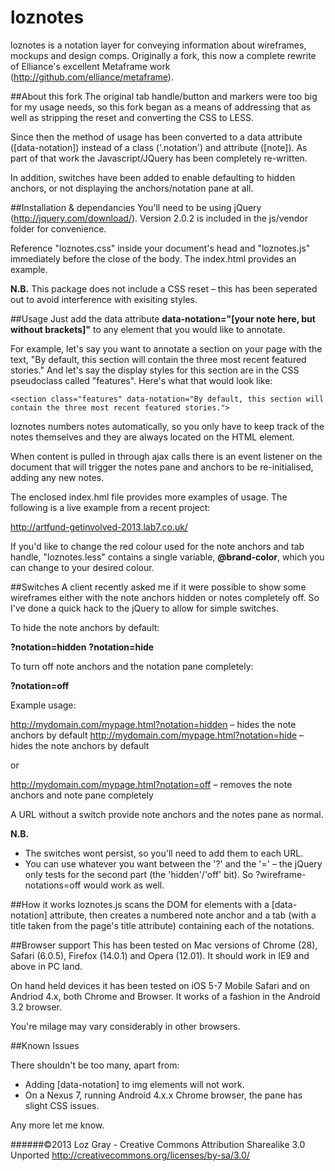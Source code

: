 loznotes
==========

loznotes is a notation layer for conveying information about wireframes, mockups and design comps. Originally a fork, this now a complete rewrite of Elliance's excellent Metaframe work (http://github.com/elliance/metaframe).

##About this fork
The original tab handle/button and markers were too big for my usage needs, so this fork began as a means of addressing that as well as stripping the reset and converting the CSS to LESS.

Since then the method of usage has been converted to a data attribute ([data-notation]) instead of a class ('.notation') and attribute ([note]). As part of that work the Javascript/JQuery has been completely re-written.

In addition, switches have been added to enable defaulting to hidden anchors, or not displaying the anchors/notation pane at all.

##Installation & dependancies
You'll need to be using jQuery (http://jquery.com/download/). Version 2.0.2 is included in the js/vendor folder for convenience.

Reference "loznotes.css" inside your document's head and "loznotes.js" immediately before the close of the body. The index.html provides an example.

**N.B.** This package does not include a CSS reset – this has been seperated out to avoid interference with exisiting styles.

##Usage
Just add the data attribute **data-notation="[your note here, but without brackets]"** to any element that you would like to annotate.

For example, let's say you want to annotate a section on your page with the text, "By default, this section will contain the three most recent featured stories." And let's say the display styles for this section are in the CSS pseudoclass called "features".  Here's what that would look like: 

    <section class="features" data-notation="By default, this section will contain the three most recent featured stories.">

loznotes numbers notes automatically, so you only have to keep track of the notes themselves and they are always located on the HTML element.

When content is pulled in through ajax calls there is an event listener on the document that will trigger the notes pane and anchors to be re-initialised, adding any new notes.

The enclosed index.hml file provides more examples of usage. The following is a live example from a recent project:

http://artfund-getinvolved-2013.lab7.co.uk/

If you'd like to change the red colour used for the note anchors and tab handle, "loznotes.less" contains a single variable, **@brand-color**, which you can change to your desired colour.

##Switches
A client recently asked me if it were possible to show some wireframes either with the note anchors hidden or notes completely off. So I've done a quick hack to the jQuery to allow for simple switches.

To hide the note anchors by default:

**?notation=hidden**
**?notation=hide**

To turn off note anchors and the notation pane completely:

**?notation=off**

Example usage:

http://mydomain.com/mypage.html?notation=hidden – hides the note anchors by default
http://mydomain.com/mypage.html?notation=hide – hides the note anchors by default

or

http://mydomain.com/mypage.html?notation=off – removes the note anchors and note pane completely

A URL without a switch provide note anchors and the notes pane as normal.

**N.B.**
* The switches wont persist, so you'll need to add them to each URL.
* You can use whatever you want between the '?' and the '=' – the jQuery only tests for the second part (the 'hidden'/'off' bit). So ?wireframe-notations=off would work as well.

##How it works
loznotes.js scans the DOM for elements with a [data-notation] attribute, then creates a numbered note anchor and a tab (with a title taken from the page's title attribute) containing each of the notations.

##Browser support
This has been tested on Mac versions of Chrome (28), Safari (6.0.5), Firefox (14.0.1) and Opera (12.01). It should work in IE9 and above in PC land.

On hand held devices it has been tested on iOS 5-7 Mobile Safari and on Andriod 4.x, both Chrome and Browser. It works of a fashion in the Android 3.2 browser.

You're milage may vary considerably in other browsers.

##Known Issues

There shouldn't be too many, apart from:

* Adding [data-notation] to img elements will not work.
* On a Nexus 7, running Android 4.x.x Chrome browser, the pane has slight CSS issues.

Any more let me know.

######©2013 Loz Gray - Creative Commons Attribution Sharealike 3.0 Unported http://creativecommons.org/licenses/by-sa/3.0/
